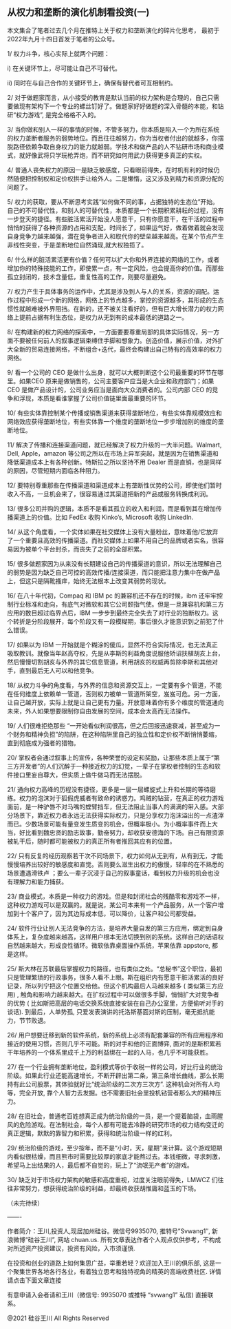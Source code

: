 ## 从权力和垄断的演化机制看投资(一)

本文集合了笔者过去几个月在推特上关于权力和垄断演化的碎片化思考， 最初于 2022年九月十四日首发于笔者的公众号。

1/ 权力斗争，核心实际上就两个问题：

i) 在关键环节上，尽可能让自己不可替代。

ii) 同时在与自己合作的关键环节上，确保有替代者可互相制约。

2/ 对于做题家而言，从小接受的教育是默认当前的权力架构是合理的，自己只需要做现有架构下一个专业的螺丝钉好了。做题家好好做题的深入骨髓的本能，和钻研“权力游戏”,
是完全格格不入的。

3/
当你做和别人一样的事情的时候，不管多努力，你本质是陷入一个为所在系统的权力垄断者服务的弱势地位。而且往往越努力，你为当权者付出的就越多，你摆脱路径依赖争取自身权力的能力就越弱。学技术和做产品的人不钻研市场和商业模式，就好像武将只学玩枪弄炮，而不研究如何用武力获得更多真正的实权。

4/ 普通人丧失权力的原因一是缺乏敏感度，只看眼前得失，在时机有利的时候仍然随便把控制权和定价权拱手让给外人。二是懒惰，这又涉及到精力和资源分配的问题了。

5/
权力的获取，要从不断思考实践“如何做不同的事，占据独特的生态位”开始。自己的不可替代性，和别人的可替代性，本质都是一个长期积累耕耘的过程，没有一步登天的捷径。有些脏活累活开始没人愿意干，只有你愿意干，在干活的过程中悄悄的获得了各种资源的占用和支配，时间长了，如果运气好，做着做着就会发现自身竞争力越来越强，潜在竞争者进入和取代你的壁垒越来越高。在某个节点产生非线性突变，于是垄断地位自然涌现,就大权独揽了。

6/ 什么样的脏活累活更有价值？任何可以扩大你和外界连接的网络的工作，或者增加你的特殊技能的工作，即使累一点，有一定风险，也会提高你的价值。而那些孤立封闭的，技术含量低，重复性高的工作，则要尽量避免。

7/
权力产生于具体事务的运作中，尤其是涉及到人与人的关系，资源的调配。运作过程中形成一个新的网络，网络上的节点越多，掌控的资源越多，其形成的生态惯性就越难被外界阻挡。在新的，还不被关注看好的，但有巨大增长潜力的权力网络上提前占据有利生态位，是权力从无到有的成本最低的道路之一。

8/ 在构建新的权力网络的探索中，一方面要要尊重局部的具体实际情况，另一方面不要被任何前人的叙事逻辑束缚住手脚和想象力。创造价值，展示价值，对外扩大全新的贸易连接网络，不断组合+迭代，最终会构建出自己特有的高效率的权力网络。

9/ 看一个公司的 CEO 是做什么出身，就可以大概判断这个公司最重要的环节在哪里。如果CEO 原来是做销售的，公司主要客户应当是大企业和政府部门；如果
CEO 是做产品设计的，公司业务应当是面向大众消费者的。公司内部 CEO 的竞争和浮现，本质是看谁掌握了公司价值链里面最重要的环节。

10/ 有些实体靠控制某个传播或销售渠道来获得垄断地位，有些实体靠规模效应和网络效应获得垄断地位，有些实体靠一个维度的垄断地位一步步增加别的维度的垄断地位。

11/ 解决了传播和连接渠道问题，就已经解决了权力升级的一大半问题。Walmart, Dell, Apple，amazon
等公司之所以在市场上异军突起，就是因为在销售渠道和降低渠道成本上有各种创新。特斯拉之所以坚持不用 Dealer
而是直销，也是同样的原因，尽管短期内面临各种阻力。

12/ 要特别尊重那些在传播渠道和渠道成本上有垄断性优势的公司，即使他们暂时收入不高，一旦机会来了，很容易通过其渠道把新的产品或服务转换成利润。

13/ 很多公司并购的逻辑，本质不是看其孤立的收入和利润，而是看到其在增加传播渠道上的价值。比如 FedEx 收购 Kinko&#8217;s,
Microsoft 收购 LinkedIn.

14/ 从这个角度看，一个实体如果在社交媒体上没有大量粉丝，意味着他/它放弃了一个重要且高效的传播渠道。而社交媒体上如果不用自己的品牌或者实名，很容易因为被单个平台封杀，而丧失了之前的全部积累。

15/ 很多做题家因为从来没有长期建设自己的传播渠道的意识，所以无法理解自己的弱势是因为缺乏自己可控的高效传播/连接渠道，而只能把注意力集中在做产品上，但这只是隔靴搔痒，始终无法根本上改变其弱势的现状。

16/ 在八十年代初，Compaq 和 IBM pc 的兼容机还不存在的时候，ibm 还牢牢控制行业标准和走向，有底气对微软和其它公司颐指气使。但是一旦兼容机和第三方应用的数目超过临界点后，IBM
一步步到最终完全失去了对行业的独断权力。这个转折是分阶段展开，每个阶段又有一段模糊期，事后很久才能意识到之前犯了什么错误。

17/ 如果以为 IBM
一开始就是个糊涂的傻瓜，显然不符合实际情况，也无法真正吸取教训。就像当年赵高夺权，先是从李斯的利益角度说服他矫诏扶植胡亥上台，然后慢慢切割胡亥与外界的其它信息管道，利用胡亥的权威再剪除李斯和其他对手，直到最后无人可以和他竞争。

18/
从权力斗争的角度看，与外界的信息和资源交互上，一定要有多个管道，不能在任何维度上依赖单一管道，否则权力被单一管道所架空，岌岌可危。另一方面，让自己越开放，实际上就是让自己更有力量。开放意味着你有多个维度的管道通向未来，外人如果想要限制你自由发展的空间，成本会太高而无法操作。

19/ 人们很难拒绝那些 “一开始看似利润很高，但之后回报迅速衰减，甚至成为一个财务和精神负担”的陷阱，在这种陷阱里自己的独立性和定价权不断悄悄萎缩，直到彻底成为强者的猎物。

20/ 掌权者会通过叙事上的宣传，各种荣誉的设定和奖励，让那些本质上属于“第三方开发者”的人们沉醉于一种接近权力的幻觉，一辈子在掌权者控制的生态和软件接口里妄自尊大，但实质上做牛做马而无法摆脱。

21/
通向权力高峰的历程没有捷径，更多是一层一层螺旋式上升和长期的等待磨练。权力的泡沫对于狐假虎威者有致命的诱惑力。鸡贼的钻营，在真正的权力游戏面前，是一种驴唇不对马嘴的螳臂挡车，但无法阻止当事人的满满的带入感。大部分场景下，靠近权力者永远无法获得实际权力，只是分享权力泡沫溢出的一点渣滓而已。少数场景可能有量变发生质变的机会，但概率极小。为小概率事件而上大当，好比看到魏忠贤的励志故事，勤奋努力，却收获安德海的下场。自己有限资源被轧干后，随时都可能被权力的真正所有者推回其应有的位置。

22/ 只有反复的经历观察若干次不同场景下，权力如何从无到有，从有到无，才能慢慢培养出较好的敏感度和直觉。否则要么滋生出权力的傲慢，轻率的在不熟悉的场景遭遇滑铁卢
；要么一辈子沉浸于自己的叙事童话，看到权力升级的机会也没有理解力和能力捕获。

23/ 商业模式，本质是一种权力的游戏。但是和封闭社会的残酷零和游戏不一样，这种权力游戏可以是双赢的。就是说，某公司本来有一个产品服务，从一个客户增加到十个客户了，因为其边际成本低，可以降价，让客户和公司都受益。

24/ 软件行业让别人无法竞争的方法，是培养大量自发的第三方应用，绑定到自身体系上，复杂度越来越高，这样用户根本无法切换到别的系统。这样自己的话语权自然越来越大，形成良性循环。微软依靠桌面操作系统，苹果依靠
appstore, 都是这样。

25/
斯大林在苏联最后掌握权力的路径，也有类似之处。“总秘书”这个职位，最初只是管理繁琐的行政事务，很多人看不上眼。斯在组织内有愿意干脏活累活的良好记录，所以列宁把这个位置交给他。但这个机构最后人马越来越多 (
类似第三方应用) , 触角和影响力越来越大。在扩权过程中可以做很多手脚，悄悄扩大对竞争者的优势 (
比如斯把高层的电话交换系统直接安装在自己办公室里，方便偷听对手的谈话). 到最后，人单势孤, 只爱发表演讲的托洛斯基面对斯的压制，毫无抵抗能力，节节败退。

26/ 用户想要迁移到新的软件系统，新的系统上必须有配套兼容的所有应用程序和接近的使用习惯，否则几乎不可能。斯的对手和他的正面博弈,
面对的是斯积累若干年培养的一个体系里成千上万的利益绑在一起的人马，也几乎不可能获胜。

27/ 在一个行业拥有垄断地位，盈利模式等价于收税一样的公司，好比行业的统治阶级。如果此行业还能高速增长，不断开辟出第二条，第三条增长曲线，那么长期持有此公司股票，其体验就好比“统治阶级的二次方三次方”.
这种机会对所有人均等，完全开放, 靠个人智力去发掘。也不需要旧社会里投机钻营者那么大的精神压力。

28/ 在旧社会，普通老百姓想真正成为统治阶级的一员，是一个提着脑袋，血雨腥风的危险游戏。在法制社会，每个人都有可能去冷静的研究市场的权力结构变迁的真正逻辑，默默的靠智力和积累，获得和统治阶级一样的红利。

29/ 统治阶级的游戏，至少按年，而不是“小时，天，星期”来计算。这个游戏短期内看似很枯燥，而且熊市时需要比较厚的家底才能熬过去。本钱细微，寻求刺激，希望马上出结果的人，最后都不自觉的，玩上了“流氓无产者”的游戏。

30/ 缺乏对于市场权力架构的敏感和高度重视，过度关注眼前得失，LMWCZ 们往往非常努力，想获得统治阶级的利益，却最终收获胡惟庸和蓝玉的下场。

（未完待续）

&#8212;&#8212;-

作者简介：王川,投资人,现居加州硅谷。微信号9935070, 推特号&#8221;Svwang1&#8243;, 新浪微博“硅谷王川&#8221;, 网站 chuan.us.
所有文章表达作者个人观点仅供参考，不构成对所述资产投资建议，投资有风险，入市须谨慎.

在投资和创业的道路上如何集思广益，举重若轻？欢迎加入王川的俱乐部, 这是一个聚集世界各地各行各业，有着独立思考和独特视角的精英的高端收费社区.
详情请点击下面文章连接

有意申请入会者请和王川（微信号: 9935070 或推特 “svwang1” 私信) 直接联系。

@2021 硅谷王川 All Rights Reserved

